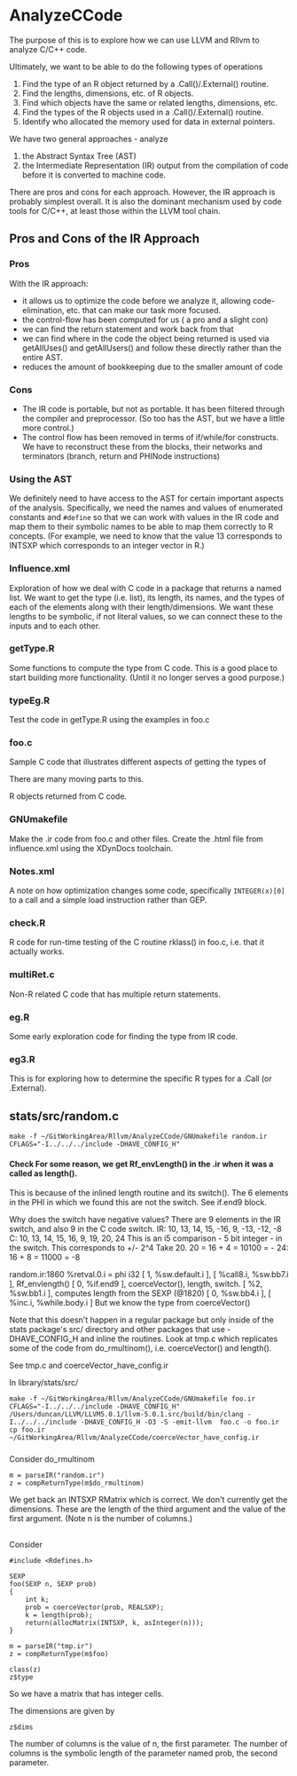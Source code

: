 # AnalyzeCCode

The purpose of this is to explore how we can use LLVM and Rllvm
to analyze C/C++ code.

Ultimately, we want to be able to do the following types of operations
1. Find the type of an R object returned by a .Call()/.External() routine.
1. Find the lengths, dimensions, etc. of R objects.
1. Find which objects have the same or related lengths, dimensions, etc.
1. Find the types of the R objects used in a .Call()/.External() routine.
1. Identify who allocated the memory used for data in external pointers.


We have two general approaches - analyze 
1. the Abstract Syntax Tree (AST)
1. the Intermediate Representation (IR) output from the compilation of code before it is converted
   to machine code.
   
There are pros and cons for each approach.
However, the IR approach is probably simplest overall.
It is also the dominant mechanism used by code tools for C/C++, at least those
within the LLVM tool chain.


## Pros and Cons of the IR Approach

### Pros
With the IR approach:
+ it allows us to optimize the code before we analyze it, allowing code-elimination, etc. that
 can make our task more focused.
+ the control-flow has been computed for us ( a pro and a slight con)
+ we can find the return statement and work back from that
+ we can find where in the code the object being returned is used
  via getAllUses() and getAllUsers() and follow these directly rather than the entire
  AST.
+ reduces the amount of bookkeeping due to the smaller amount of code

### Cons
+ The IR code is portable, but not as portable.  It has been filtered through the compiler
  and preprocessor. (So too has the AST, but we have a little more control.)
+ The control flow has been removed in terms of if/while/for constructs. We have to reconstruct
  these from the blocks, their networks and terminators (branch, return and PHINode instructions)


### Using the AST
We definitely need to have access to the AST for certain important aspects of the
analysis.
Specifically, we need the names and values of enumerated constants and `#define`
so that we can work with values in the IR code and map them to their symbolic names 
to be able to map them correctly to R concepts.
(For example, we need to know that the value 13 corresponds to INTSXP which corresponds to an
integer vector in R.)


### Influence.xml
Exploration of how we deal with C code in a package
that returns a named list.  We want to get the type (i.e. list),
its length, its names, and the types of each of the elements
along with their length/dimensions.
We want these lengths to be symbolic, if not literal values, 
so we can connect these to the inputs and to each other.

### getType.R
Some functions to compute the type from C code.
This is a good place to start building more functionality.
(Until it no longer serves a good purpose.)


### typeEg.R
Test the code in getType.R using the examples in foo.c

### foo.c
Sample C code that illustrates different aspects of getting the types of 

There are many moving parts to this.

R objects returned from C code.

### GNUmakefile
Make the .ir code from foo.c and other files.
Create the .html file from influence.xml using the XDynDocs toolchain.

### Notes.xml
A note on how optimization changes some code, specifically `INTEGER(x)[0]` to a call and a simple
load instruction rather than GEP.

### check.R
R code for run-time testing of the C routine rklass() in foo.c,
i.e. that it actually works.


### multiRet.c
Non-R related C code that has multiple return statements.



### eg.R
Some early exploration code for finding the type from IR code.

### eg3.R
This is for exploring how to determine the specific R types for a .Call
(or .External).





## stats/src/random.c 

```
make -f ~/GitWorkingArea/Rllvm/AnalyzeCCode/GNUmakefile random.ir CFLAGS="-I../../../include -DHAVE_CONFIG_H"
```

#### Check  For some reason, we get Rf_envLength() in the .ir when it was a called as length().
This is because of the inlined length routine and its switch().
The 6 elements in the PHI in which we found this are not the switch. See if.end9 block.

Why does the switch have negative values?
There are 9 elements in the IR switch, and also 9 in the C code switch.
IR: 10, 13, 14, 15, -16, 9, -13, -12, -8
C:  10, 13, 14, 15,  16, 9,  19,  20, 24
This is an i5 comparison - 5 bit integer - in the switch.
This corresponds to +/- 2^4
Take 20.  20 = 16 + 4 = 10100 = -
24:            16 + 8 = 11000 = -8

random.ir:1860
  %retval.0.i = phi i32 [ 1, %sw.default.i ], 
                        [ %call8.i, %sw.bb7.i ],   Rf_envlength()
						[ 0, %if.end9 ],           coerceVector(), length, switch.
						[ %2, %sw.bb1.i ],         computes length from the SEXP      (@1820)
						[ 0, %sw.bb4.i ], 
						[ %inc.i, %while.body.i ]
   But we know the type from coerceVector()
   
   
Note that this doesn't happen in a regular package
but only inside of the stats package's src/ directory and other packages that use -DHAVE_CONFIG_H
and inline the routines.
Look at tmp.c which replicates some of the code from do_rmultinom(), i.e. coerceVector() and length().

See tmp.c and coerceVector_have_config.ir 

In library/stats/src/
```
make -f ~/GitWorkingArea/Rllvm/AnalyzeCCode/GNUmakefile foo.ir CFLAGS="-I../../../include -DHAVE_CONFIG_H"
/Users/duncan/LLVM/LLVM5.0.1/llvm-5.0.1.src/build/bin/clang -I../../../include -DHAVE_CONFIG_H -O3 -S -emit-llvm  foo.c -o foo.ir
cp foo.ir ~/GitWorkingArea/Rllvm/AnalyzeCCode/coerceVector_have_config.ir
```

###


Consider do_rmultinom

```
m = parseIR("random.ir")
z = compReturnType(m$do_rmultinom)
```
We get back an INTSXP RMatrix which is correct.
We don't currently get the dimensions.
These are the length of the third argument and the value
of the first argument.  (Note n is the number of columns.)





##
Consider 
```
#include <Rdefines.h>

SEXP
foo(SEXP n, SEXP prob)
{
    int k;
    prob = coerceVector(prob, REALSXP);
    k = length(prob);
    return(allocMatrix(INTSXP, k, asInteger(n)));
}
```

```
m = parseIR("tmp.ir")
z = compReturnType(m$foo)
```

```
class(z)
z$type
```
So we have a matrix that has integer cells.

The dimensions are given by
```
z$dims
```
The number of columns is the value of n, the first parameter.
The number of columns is the symbolic length of the parameter named prob, the second parameter.
